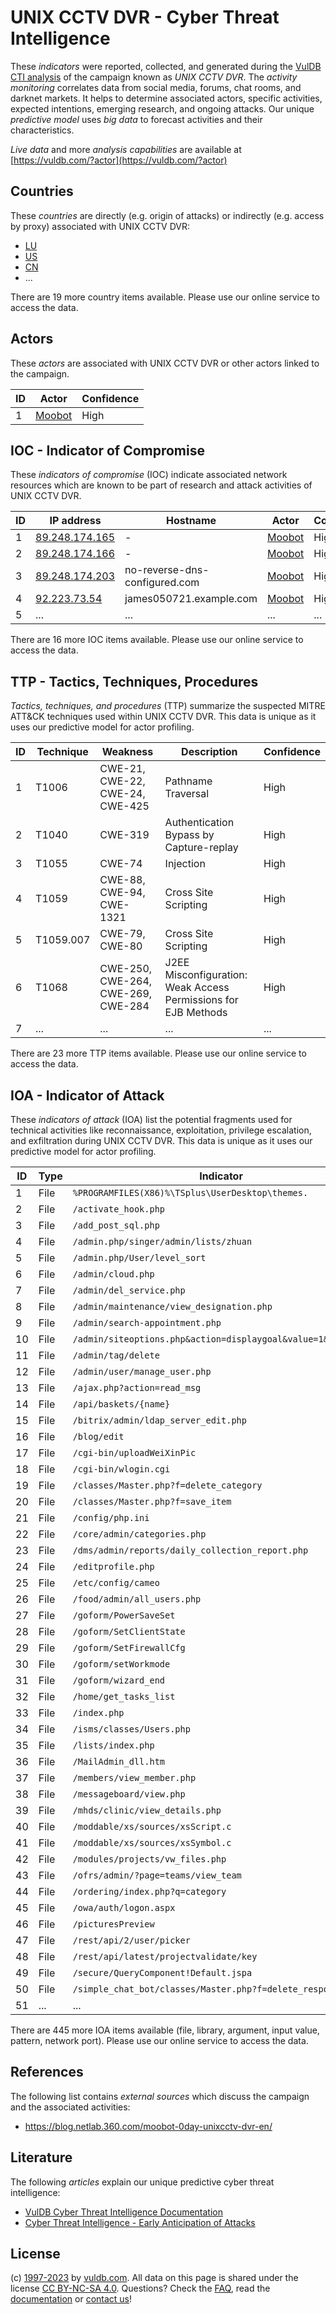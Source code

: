 # UNIX CCTV DVR - Cyber Threat Intelligence

These _indicators_ were reported, collected, and generated during the [VulDB CTI analysis](https://vuldb.com/?kb.cti) of the campaign known as _UNIX CCTV DVR_. The _activity monitoring_ correlates data from social media, forums, chat rooms, and darknet markets. It helps to determine associated actors, specific activities, expected intentions, emerging research, and ongoing attacks. Our unique _predictive model_ uses _big data_ to forecast activities and their characteristics.

_Live data_ and more _analysis capabilities_ are available at [https://vuldb.com/?actor](https://vuldb.com/?actor)

## Countries

These _countries_ are directly (e.g. origin of attacks) or indirectly (e.g. access by proxy) associated with UNIX CCTV DVR:

* [LU](https://vuldb.com/?country.lu)
* [US](https://vuldb.com/?country.us)
* [CN](https://vuldb.com/?country.cn)
* ...

There are 19 more country items available. Please use our online service to access the data.

## Actors

These _actors_ are associated with UNIX CCTV DVR or other actors linked to the campaign.

ID | Actor | Confidence
-- | ----- | ----------
1 | [Moobot](https://vuldb.com/?actor.moobot) | High

## IOC - Indicator of Compromise

These _indicators of compromise_ (IOC) indicate associated network resources which are known to be part of research and attack activities of UNIX CCTV DVR.

ID | IP address | Hostname | Actor | Confidence
-- | ---------- | -------- | ----- | ----------
1 | [89.248.174.165](https://vuldb.com/?ip.89.248.174.165) | - | [Moobot](https://vuldb.com/?actor.moobot) | High
2 | [89.248.174.166](https://vuldb.com/?ip.89.248.174.166) | - | [Moobot](https://vuldb.com/?actor.moobot) | High
3 | [89.248.174.203](https://vuldb.com/?ip.89.248.174.203) | no-reverse-dns-configured.com | [Moobot](https://vuldb.com/?actor.moobot) | High
4 | [92.223.73.54](https://vuldb.com/?ip.92.223.73.54) | james050721.example.com | [Moobot](https://vuldb.com/?actor.moobot) | High
5 | ... | ... | ... | ...

There are 16 more IOC items available. Please use our online service to access the data.

## TTP - Tactics, Techniques, Procedures

_Tactics, techniques, and procedures_ (TTP) summarize the suspected MITRE ATT&CK techniques used within UNIX CCTV DVR. This data is unique as it uses our predictive model for actor profiling.

ID | Technique | Weakness | Description | Confidence
-- | --------- | -------- | ----------- | ----------
1 | T1006 | CWE-21, CWE-22, CWE-24, CWE-425 | Pathname Traversal | High
2 | T1040 | CWE-319 | Authentication Bypass by Capture-replay | High
3 | T1055 | CWE-74 | Injection | High
4 | T1059 | CWE-88, CWE-94, CWE-1321 | Cross Site Scripting | High
5 | T1059.007 | CWE-79, CWE-80 | Cross Site Scripting | High
6 | T1068 | CWE-250, CWE-264, CWE-269, CWE-284 | J2EE Misconfiguration: Weak Access Permissions for EJB Methods | High
7 | ... | ... | ... | ...

There are 23 more TTP items available. Please use our online service to access the data.

## IOA - Indicator of Attack

These _indicators of attack_ (IOA) list the potential fragments used for technical activities like reconnaissance, exploitation, privilege escalation, and exfiltration during UNIX CCTV DVR. This data is unique as it uses our predictive model for actor profiling.

ID | Type | Indicator | Confidence
-- | ---- | --------- | ----------
1 | File | `%PROGRAMFILES(X86)%\TSplus\UserDesktop\themes.` | High
2 | File | `/activate_hook.php` | High
3 | File | `/add_post_sql.php` | High
4 | File | `/admin.php/singer/admin/lists/zhuan` | High
5 | File | `/admin.php/User/level_sort` | High
6 | File | `/admin/cloud.php` | High
7 | File | `/admin/del_service.php` | High
8 | File | `/admin/maintenance/view_designation.php` | High
9 | File | `/admin/search-appointment.php` | High
10 | File | `/admin/siteoptions.php&action=displaygoal&value=1&roleid=1` | High
11 | File | `/admin/tag/delete` | High
12 | File | `/admin/user/manage_user.php` | High
13 | File | `/ajax.php?action=read_msg` | High
14 | File | `/api/baskets/{name}` | High
15 | File | `/bitrix/admin/ldap_server_edit.php` | High
16 | File | `/blog/edit` | Medium
17 | File | `/cgi-bin/uploadWeiXinPic` | High
18 | File | `/cgi-bin/wlogin.cgi` | High
19 | File | `/classes/Master.php?f=delete_category` | High
20 | File | `/classes/Master.php?f=save_item` | High
21 | File | `/config/php.ini` | High
22 | File | `/core/admin/categories.php` | High
23 | File | `/dms/admin/reports/daily_collection_report.php` | High
24 | File | `/editprofile.php` | High
25 | File | `/etc/config/cameo` | High
26 | File | `/food/admin/all_users.php` | High
27 | File | `/goform/PowerSaveSet` | High
28 | File | `/goform/SetClientState` | High
29 | File | `/goform/SetFirewallCfg` | High
30 | File | `/goform/setWorkmode` | High
31 | File | `/goform/wizard_end` | High
32 | File | `/home/get_tasks_list` | High
33 | File | `/index.php` | Medium
34 | File | `/isms/classes/Users.php` | High
35 | File | `/lists/index.php` | High
36 | File | `/MailAdmin_dll.htm` | High
37 | File | `/members/view_member.php` | High
38 | File | `/messageboard/view.php` | High
39 | File | `/mhds/clinic/view_details.php` | High
40 | File | `/moddable/xs/sources/xsScript.c` | High
41 | File | `/moddable/xs/sources/xsSymbol.c` | High
42 | File | `/modules/projects/vw_files.php` | High
43 | File | `/ofrs/admin/?page=teams/view_team` | High
44 | File | `/ordering/index.php?q=category` | High
45 | File | `/owa/auth/logon.aspx` | High
46 | File | `/picturesPreview` | High
47 | File | `/rest/api/2/user/picker` | High
48 | File | `/rest/api/latest/projectvalidate/key` | High
49 | File | `/secure/QueryComponent!Default.jspa` | High
50 | File | `/simple_chat_bot/classes/Master.php?f=delete_response` | High
51 | ... | ... | ...

There are 445 more IOA items available (file, library, argument, input value, pattern, network port). Please use our online service to access the data.

## References

The following list contains _external sources_ which discuss the campaign and the associated activities:

* https://blog.netlab.360.com/moobot-0day-unixcctv-dvr-en/

## Literature

The following _articles_ explain our unique predictive cyber threat intelligence:

* [VulDB Cyber Threat Intelligence Documentation](https://vuldb.com/?kb.cti)
* [Cyber Threat Intelligence - Early Anticipation of Attacks](https://www.scip.ch/en/?labs.20201022)

## License

(c) [1997-2023](https://vuldb.com/?kb.changelog) by [vuldb.com](https://vuldb.com/?kb.about). All data on this page is shared under the license [CC BY-NC-SA 4.0](https://creativecommons.org/licenses/by-nc-sa/4.0/). Questions? Check the [FAQ](https://vuldb.com/?kb.faq), read the [documentation](https://vuldb.com/?kb) or [contact us](https://vuldb.com/?contact)!
